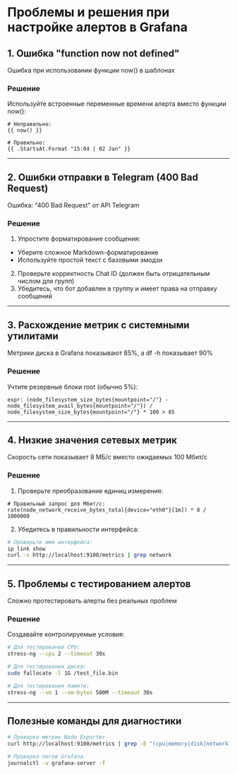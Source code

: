 # Проблемы и решения при настройке алертов в Grafana

## 1. Ошибка "function now not defined"
Ошибка при использовании функции now() в шаблонах

### Решение
Используйте встроенные переменные времени алерта вместо функции now():
```jinja2
# Неправильно:
{{ now() }}

# Правильно:
{{ .StartsAt.Format "15:04 | 02 Jan" }}
```

---

## 2. Ошибки отправки в Telegram (400 Bad Request)
Ошибка: "400 Bad Request" от API Telegram

### Решение
1. Упростите форматирование сообщения:
- Уберите сложное Markdown-форматирование
- Используйте простой текст с базовыми эмодзи
2. Проверьте корректность Chat ID (должен быть отрицательным числом для групп)
3. Убедитесь, что бот добавлен в группу и имеет права на отправку сообщений

---

## 3. Расхождение метрик с системными утилитами
Метрики диска в Grafana показывают 85%, а df -h показывает 90%

### Решение
Учтите резервные блоки root (обычно 5%):
```promql
expr: (node_filesystem_size_bytes{mountpoint="/"} - node_filesystem_avail_bytes{mountpoint="/"}) / node_filesystem_size_bytes{mountpoint="/"} * 100 > 85
```

---

## 4. Низкие значения сетевых метрик
Скорость сети показывает 8 МБ/с вместо ожидаемых 100 Мбит/с

### Решение
1. Проверьте преобразование единиц измерения:
```promql
# Правильный запрос для Мбит/с:
rate(node_network_receive_bytes_total{device="eth0"}[1m]) * 8 / 1000000
```

2. Убедитесь в правильности интерфейса:
```bash
# Проверьте имя интерфейса:
ip link show
curl -s http://localhost:9100/metrics | grep network
```

---

## 5. Проблемы с тестированием алертов
Сложно протестировать алерты без реальных проблем

### Решение
Создавайте контролируемые условия:
```bash
# Для тестирования CPU:
stress-ng --cpu 2 --timeout 30s

# Для тестирования диска:
sudo fallocate -l 1G /test_file.bin

# Для тестирования памяти:
stress-ng --vm 1 --vm-bytes 500M --timeout 30s
```

---

## Полезные команды для диагностики
```bash
# Проверка метрик Node Exporter
curl http://localhost:9100/metrics | grep -E "(cpu|memory|disk|network)"

# Проверка логов Grafana
journalctl -u grafana-server -f
```
